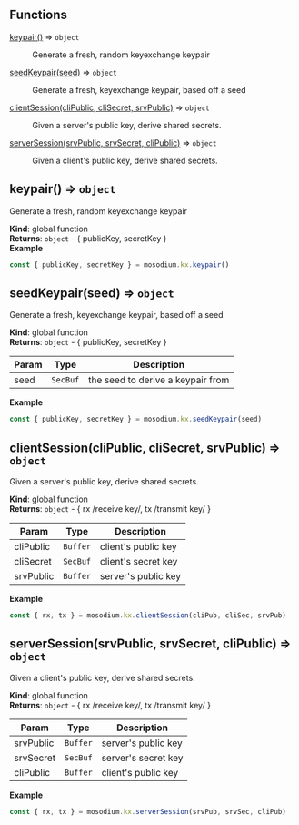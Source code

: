 ## Functions

<dl>
<dt><a href="#keypair">keypair()</a> ⇒ <code>object</code></dt>
<dd><p>Generate a fresh, random keyexchange keypair</p>
</dd>
<dt><a href="#seedKeypair">seedKeypair(seed)</a> ⇒ <code>object</code></dt>
<dd><p>Generate a fresh, keyexchange keypair, based off a seed</p>
</dd>
<dt><a href="#clientSession">clientSession(cliPublic, cliSecret, srvPublic)</a> ⇒ <code>object</code></dt>
<dd><p>Given a server&#39;s public key, derive shared secrets.</p>
</dd>
<dt><a href="#serverSession">serverSession(srvPublic, srvSecret, cliPublic)</a> ⇒ <code>object</code></dt>
<dd><p>Given a client&#39;s public key, derive shared secrets.</p>
</dd>
</dl>

<a name="keypair"></a>

## keypair() ⇒ <code>object</code>
Generate a fresh, random keyexchange keypair

**Kind**: global function  
**Returns**: <code>object</code> - { publicKey, secretKey }  
**Example**  
```js
const { publicKey, secretKey } = mosodium.kx.keypair()
```
<a name="seedKeypair"></a>

## seedKeypair(seed) ⇒ <code>object</code>
Generate a fresh, keyexchange keypair, based off a seed

**Kind**: global function  
**Returns**: <code>object</code> - { publicKey, secretKey }  

| Param | Type | Description |
| --- | --- | --- |
| seed | <code>SecBuf</code> | the seed to derive a keypair from |

**Example**  
```js
const { publicKey, secretKey } = mosodium.kx.seedKeypair(seed)
```
<a name="clientSession"></a>

## clientSession(cliPublic, cliSecret, srvPublic) ⇒ <code>object</code>
Given a server's public key, derive shared secrets.

**Kind**: global function  
**Returns**: <code>object</code> - { rx /receive key/, tx /transmit key/ }  

| Param | Type | Description |
| --- | --- | --- |
| cliPublic | <code>Buffer</code> | client's public key |
| cliSecret | <code>SecBuf</code> | client's secret key |
| srvPublic | <code>Buffer</code> | server's public key |

**Example**  
```js
const { rx, tx } = mosodium.kx.clientSession(cliPub, cliSec, srvPub)
```
<a name="serverSession"></a>

## serverSession(srvPublic, srvSecret, cliPublic) ⇒ <code>object</code>
Given a client's public key, derive shared secrets.

**Kind**: global function  
**Returns**: <code>object</code> - { rx /receive key/, tx /transmit key/ }  

| Param | Type | Description |
| --- | --- | --- |
| srvPublic | <code>Buffer</code> | server's public key |
| srvSecret | <code>SecBuf</code> | server's secret key |
| cliPublic | <code>Buffer</code> | client's public key |

**Example**  
```js
const { rx, tx } = mosodium.kx.serverSession(srvPub, srvSec, cliPub)
```
